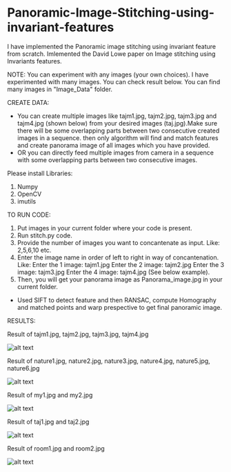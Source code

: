 # Panoramic-Image-Stitching-using-invariant-features
I have implemented the Panoramic image stitching using invariant feature from scratch. Imlemented the David Lowe paper on Image stitching using Invariants features.

NOTE: You can experiment with any images (your own choices). I have experimented with many images. You can check result below. You can find many images in "Image_Data" folder.

CREATE DATA:
- You can create multiple images like tajm1.jpg, tajm2.jpg, tajm3.jpg and tajm4.jpg (shown below) from your desired images (taj.jpg).Make sure there will be some overlapping parts between two consecutive created images in a sequence. then only algorithm will find and match features and create panorama image of all images which you have provided. 
- OR you can directly feed multiple images from camera in a sequence with some overlapping parts between two consecutive images. 

Please install Libraries:
1. Numpy
2. OpenCV
3. imutils

TO RUN CODE:
1. Put images in your current folder where your code is present.
2. Run stitch.py code.
3. Provide the number of images you want to concantenate as input. Like: 2,5,6,10 etc.
4. Enter the image name in order of left to right in way of concantenation. Like:
    Enter the 1 image: tajm1.jpg
    Enter the 2 image: tajm2.jpg
    Enter the 3 image: tajm3.jpg
    Enter the 4 image: tajm4.jpg   (See below example).
5. Then, you will get your panorama image as Panorama_image.jpg in your current folder. 

- Used SIFT to detect feature and then RANSAC, compute Homography and matched points and warp prespective to get final panoramic image.

RESULTS:

Result of tajm1.jpg, tajm2.jpg, tajm3.jpg, tajm4.jpg

![alt text](https://github.com/AVINASH793/Panoramic-Image-Stitching-using-invariant-features/blob/master/Result/tajm_report.JPG)

Result of nature1.jpg, nature2.jpg, nature3.jpg, nature4.jpg, nature5.jpg, nature6.jpg

![alt text](https://github.com/AVINASH793/Panoramic-Image-Stitching-using-invariant-features/blob/master/Result/nature_report.JPG)

Result of my1.jpg and my2.jpg

![alt text](https://github.com/AVINASH793/Panoramic-Image-Stitching-using-invariant-features/blob/master/Result/my_report.JPG)

Result of taj1.jpg and taj2.jpg

![alt text](https://github.com/AVINASH793/Panoramic-Image-Stitching-using-invariant-features/blob/master/Result/taj_report.JPG)

Result of room1.jpg and room2.jpg

![alt text](https://github.com/AVINASH793/Panoramic-Image-Stitching-using-invariant-features/blob/master/Result/room_report.JPG)
